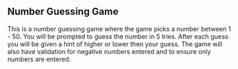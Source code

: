 ## Number Guessing Game
This is a number guessing game where the game picks a number between 1 - 50.
You will be prompted to guess the number in 5 tries. After each guess you will be given a hint of higher or lower then your guess.
The game will also have validation for negative numbers entered and to ensure only numbers are entered.
